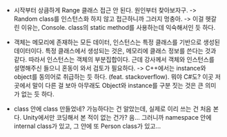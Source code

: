 - 시작부터 상큼하게 Range 클래스 접근 안 된다. 원인부터 찾아보자구. -> Random class를 인스턴스화 하지 않고 접근하니까 그러지 멍충아. -> 이걸 헷갈린 이유는, Console. class의 static method를 사용하는데 익숙해서인 듯 하다.

- 객체는 메모리에 존재하는 모든 데이터, 인스턴스는 특정 클래스를 기반으로 생성된 데이터이다. 특정 클래스에서 생성되는 것은, 메모리에 클래스 정보를 쓴다는 것과 같다. 따라서 인스턴스는 객체의 부분집합이다. 근데 강사께서 객체와 인스턴스를 설명해주신 들으니 혼동이 와서 검토가 필요하다. -> C++에서는 instance와 object를 동의어로 취급하는 듯 하다. (feat. stackoverflow). 뭐야 C#도? 이곳 저곳에서 말이 다른 걸 보아 아무래도 Object와 instance를 구분 짓는 것은 큰 의미가 없는 듯 하다.

- class 안에 class 만들었네? 가능하다는 건 알았는데, 실제로 이리 쓰는 건 처음 본다. Unity에서만 코딩해서 본 적이 없는 건가? 음... 그러니까 namespace 안에 internal class가 있고, 그 안에 또 Person class가 있고...